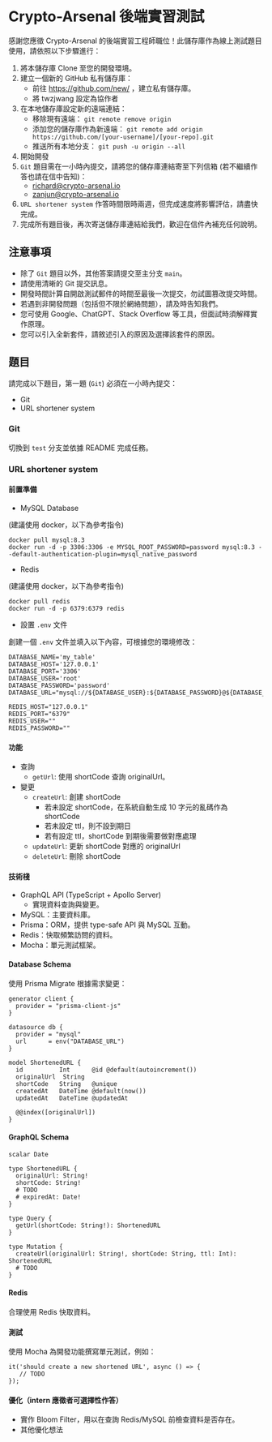 # Crypto-Arsenal 後端實習測試

感謝您應徵 Crypto-Arsenal 的後端實習工程師職位！此儲存庫作為線上測試題目使用，請依照以下步驟進行：

1. 將本儲存庫 Clone 至您的開發環境。
2. 建立一個新的 GitHub 私有儲存庫：
   - 前往 https://github.com/new/ ，建立私有儲存庫。
   - 將 twzjwang 設定為協作者
3. 在本地儲存庫設定新的遠端連結：
   - 移除現有遠端： `git remote remove origin`
   - 添加您的儲存庫作為新遠端： `git remote add origin https://github.com/[your-username]/[your-repo].git`
   - 推送所有本地分支： `git push -u origin --all`
4. 開始開發
5. `Git` 題目需在一小時內提交，請將您的儲存庫連結寄至下列信箱 (若不繼續作答也請在信中告知)：
   - richard@crypto-arsenal.io
   - zanjun@crypto-arsenal.io
6. `URL shortener system` 作答時間限時兩週，但完成速度將影響評估，請盡快完成。
7. 完成所有題目後，再次寄送儲存庫連結給我們，歡迎在信件內補充任何說明。

## 注意事項

- 除了 `Git` 題目以外，其他答案請提交至主分支 `main`。
- 請使用清晰的 Git 提交訊息。
- 開發時間計算自開啟測試郵件的時間至最後一次提交，勿試圖篡改提交時間。
- 若遇到非開發問題（包括但不限於網絡問題），請及時告知我們。
- 您可使用 Google、ChatGPT、Stack Overflow 等工具，但面試時須解釋實作原理。
- 您可以引入全新套件，請敘述引入的原因及選擇該套件的原因。

## 題目

請完成以下題目，第一題 (`Git`) 必須在一小時內提交：

- Git
- URL shortener system

### Git

切換到 `test` 分支並依據 README 完成任務。

### URL shortener system

#### 前置準備

- MySQL Database

(建議使用 docker，以下為參考指令)

```
docker pull mysql:8.3
docker run -d -p 3306:3306 -e MYSQL_ROOT_PASSWORD=password mysql:8.3 --default-authentication-plugin=mysql_native_password
```

- Redis

(建議使用 docker，以下為參考指令)

```
docker pull redis
docker run -d -p 6379:6379 redis
```

- 設置 `.env` 文件

創建一個 `.env` 文件並填入以下內容，可根據您的環境修改：

```
DATABASE_NAME='my_table'
DATABASE_HOST='127.0.0.1'
DATABASE_PORT='3306'
DATABASE_USER='root'
DATABASE_PASSWORD='password'
DATABASE_URL="mysql://${DATABASE_USER}:${DATABASE_PASSWORD}@${DATABASE_HOST}:${DATABASE_PORT}/${DATABASE_NAME}"

REDIS_HOST="127.0.0.1"
REDIS_PORT="6379"
REDIS_USER=""
REDIS_PASSWORD=""
```

#### 功能

- 查詢
  - `getUrl`: 使用 shortCode 查詢 originalUrl。
- 變更
  - `createUrl`: 創建 shortCode
    - 若未設定 shortCode，在系統自動生成 10 字元的亂碼作為 shortCode
    - 若未設定 ttl，則不設到期日
    - 若有設定 ttl，shortCode 到期後需要做對應處理
  - `updateUrl`: 更新 shortCode 對應的 originalUrl
  - `deleteUrl`: 刪除 shortCode

#### 技術棧

- GraphQL API (TypeScript + Apollo Server)
  - 實現資料查詢與變更。
- MySQL：主要資料庫。
- Prisma：ORM，提供 type-safe API 與 MySQL 互動。
- Redis：快取頻繁訪問的資料。
- Mocha：單元測試框架。

#### Database Schema

使用 Prisma Migrate 根據需求變更：

```
generator client {
  provider = "prisma-client-js"
}

datasource db {
  provider = "mysql"
  url      = env("DATABASE_URL")
}

model ShortenedURL {
  id          Int      @id @default(autoincrement())
  originalUrl  String
  shortCode   String   @unique
  createdAt   DateTime @default(now())
  updatedAt   DateTime @updatedAt

  @@index([originalUrl])
}
```

#### GraphQL Schema

```
scalar Date

type ShortenedURL {
  originalUrl: String!
  shortCode: String!
  # TODO
  # expiredAt: Date!
}

type Query {
  getUrl(shortCode: String!): ShortenedURL
}

type Mutation {
  createUrl(originalUrl: String!, shortCode: String, ttl: Int): ShortenedURL
  # TODO
}
```

#### Redis

合理使用 Redis 快取資料。

#### 測試

使用 Mocha 為開發功能撰寫單元測試，例如：

```
it('should create a new shortened URL', async () => {
   // TODO
});
```

#### 優化（intern 應徵者可選擇性作答）

- 實作 Bloom Filter，用以在查詢 Redis/MySQL 前檢查資料是否存在。
- 其他優化想法
